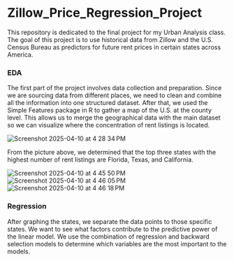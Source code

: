 # Zillow_Price_Regression_Project

This repository is dedicated to the final project for my Urban Analysis class. The goal of this project is to use historical data from Zillow and the U.S. Census Bureau as predictors for future rent prices in certain states across America.

### EDA
The first part of the project involves data collection and preparation. Since we are sourcing data from different places, we need to clean and combine all the information into one structured dataset. After that, we used the Simple Features package in R to gather a map of the U.S. at the county level. This allows us to merge the geographical data with the main dataset so we can visualize where the concentration of rent listings is located.

![Screenshot 2025-04-10 at 4 28 34 PM](https://github.com/user-attachments/assets/95dae078-2d34-474d-89f0-373e17268b83)

From the picture above, we determined that the top three states with the highest number of rent listings are Florida, Texas, and California. 

![Screenshot 2025-04-10 at 4 45 50 PM](https://github.com/user-attachments/assets/ae24ec71-64ac-4c31-adac-de4646c89967)
![Screenshot 2025-04-10 at 4 46 05 PM](https://github.com/user-attachments/assets/9193309f-eda8-497c-bbd7-7111cdcd297a)
![Screenshot 2025-04-10 at 4 46 18 PM](https://github.com/user-attachments/assets/3a9c24bb-5b9f-4c7c-beaa-f7a96aeff69c)

### Regression 

After graphing the states, we separate the data points to those specific states. We want to see what factors contribute to the predictive power of the linear model. We use the combination of regression and backward selection models to determine which variables are the most important to the models. 
